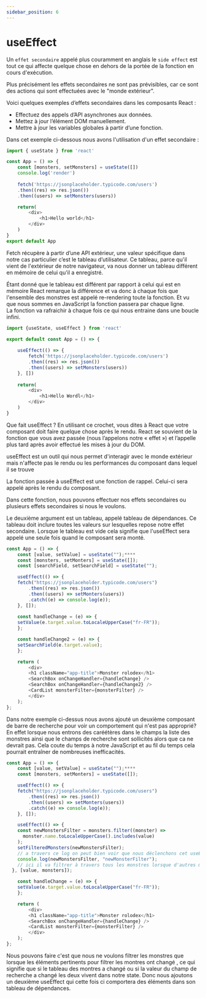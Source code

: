 ```yaml
---
sidebar_position: 6
---
```


# useEffect

Un `effet secondaire` appelé plus couramment en anglais le `side effect` est tout ce qui affecte quelque chose en dehors de la portée de la fonction en cours d'exécution.

Plus précisément les effets secondaires ne sont pas prévisibles, car ce sont des actions qui sont effectuées avec le "monde extérieur".


Voici quelques exemples d’effets secondaires dans les composants React :

- Effectuez des appels d’API asynchrones aux données.
- Mettez à jour l’élément DOM manuellement.
- Mettre à jour les variables globales à partir d’une fonction.

Dans cet exemple ci-dessous nous avons l'utilisation d'un effet secondaire :  

```javascript
import { useState } from 'react'

const App = () => {
    const [monsters, setMonsters] = useState([])    
    console.log('render')
    
    fetch('https://jsonplaceholder.typicode.com/users')
    .then((res) => res.json())
    .then((users) => setMonsters(users))

    return(
        <div>
            <h1>Hello world</h1>
        </div>
    )
}
export default App
```
Fetch récupère à partir d’une API extérieur, une valeur spécifique dans notre cas particulier c’est le tableau d’utilisateur. 
Ce tableau, parce qu'il vient de l'extérieur de notre navigateur, va nous donner un tableau différent en mémoire de celui qu'il a enregistré.

Étant donné que le tableau est différent par rapport à celui qui est en mémoire React remarque la différence et va donc à chaque fois que l'ensemble des monstres est appelé re-rendering toute la fonction. Et vu que nous sommes en JavaScript la fonction passera par chaque ligne.    
La fonction va rafraichir à chaque fois ce qui nous entraine dans une boucle infini. 

```javascript
import {useState, useEffect } from 'react'

export default const App = () => {
    
    useEffect(() => {
        fetch('https://jsonplaceholder.typicode.com/users')
        .then((res) => res.json())
        .then((users) => setMonsters(users))
    }, [])
    
    return(
        <div>
            <h1>Hello Wordl</h1>
        </div>
    )
}

```
Que fait useEffect ? En utilisant ce crochet, vous dites à React que votre composant doit faire quelque chose après le rendu. React se souvient de la fonction que vous avez passée (nous l’appelons notre « effet ») et l’appelle plus tard après avoir effectué les mises à jour du DOM.

useEffect est un outil qui nous permet d'interagir avec le monde extérieur mais n'affecte pas le rendu ou les performances du composant dans lequel il se trouve

La fonction passée à useEffect est une fonction de rappel. Celui-ci sera appelé après le rendu du composant.

Dans cette fonction, nous pouvons effectuer nos effets secondaires ou plusieurs effets secondaires si nous le voulons.

Le deuxième argument est un tableau, appelé tableau de dépendances. Ce tableau doit inclure toutes les valeurs sur lesquelles repose notre effet secondaire. Lorsque le tableau est vide cela signifie que l'useEffect sera appelé une seule fois quand le composant sera monté. 

```javascript
const App = () => {
    const [value, setValue] = useState("");****
    const [monsters, setMonters] = useState([]);
    const [searchField, setSearchField] = useState("");

    useEffect(() => {
    fetch("https://jsonplaceholder.typicode.com/users")
        .then((res) => res.json())
        .then((users) => setMonters(users))
        .catch((e) => console.log(e));
    }, []);
    
    const handleChange = (e) => {
    setValue(e.target.value.toLocaleUpperCase("fr-FR"));
    };

    const handleChange2 = (e) => {
    setSearchField(e.target.value);
    };

    return (
        <div>
        <h1 className="app-title">Monster rolodex</h1>
        <SearchBox onChangeHandler={handleChange} />
        <SearchBox onChangeHandler={handleChange2} />
        <CardList monsterFilter={monsterFilter} />
        </div>
    );
};
```
Dans notre exemple ci-dessus nous avons ajouté un deuxième composant de barre de recherche pour voir un comportement qui n'est pas approprié? En effet lorsque nous entrons des caréétères dans le champs la liste des monstres ainsi que le champs de recherche sont sollicités alors que ca ne devrait pas. Cela coute du temps à notre JavaScript et au fil du temps cela pourrait entraîner de nombreuses inefficacités. 


```javascript
const App = () => {
    const [value, setValue] = useState("");****
    const [monsters, setMonters] = useState([]);

    useEffect(() => {
    fetch("https://jsonplaceholder.typicode.com/users")
        .then((res) => res.json())
        .then((users) => setMonters(users))
        .catch((e) => console.log(e));
    }, []);

    useEffect(() => {
    const newMonstersFilter = monsters.filter((monster) =>
      monster.name.toLocaleUpperCase().includes(value)
    );
    setFilteredMonsters(newMonstersFilter);
    // a travers ce log on peut bien voir que nous déclenchons cet useEffect à chaque fois qu'il y a des modifications
    console.log(newMonstersFilter, "newMonsterFilter");
    // ici il va filtrer à travers tous les monstres lorsque d'autres monstres changent ou lorsque le champ de recherche change.
  }, [value, monsters]);

    const handleChange = (e) => {
    setValue(e.target.value.toLocaleUpperCase("fr-FR"));
    };

    return (
        <div>
        <h1 className="app-title">Monster rolodex</h1>
        <SearchBox onChangeHandler={handleChange} />
        <CardList monsterFilter={monsterFilter} />
        </div>
    );
};
```

Nous pouvons faire c'est que nous ne voulons filtrer les monstres que lorsque les éléments pertinents pour filtrer les montres ont changé , ce qui signifie que si le tableau des montres a changé ou si la valeur du champ de recherche a changé les deux vivent dans notre state. Donc nous ajoutons un deuxième useEffect qui cette fois ci comportera des éléments dans son tableau de dépendances.  




